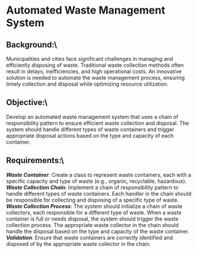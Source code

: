 # Automated Waste Management System
## Background:\ 
Municipalities and cities face significant challenges in managing and efficiently disposing of waste. Traditional waste collection methods often result in delays, inefficiencies, and high operational costs. An innovative solution is needed to automate the waste management process, ensuring timely collection and disposal while optimizing resource utilization.
## Objective:\
Develop an automated waste management system that uses a chain of responsibility pattern to ensure efficient waste collection and disposal. The system should handle different types of waste containers and trigger appropriate disposal actions based on the type and capacity of each container.
## Requirements:\
***Waste Container***: Create a class to represent waste containers, each with a specific capacity and type of waste (e.g., organic, recyclable, hazardous).
***Waste Collection Chain***: Implement a chain of responsibility pattern to handle different types of waste containers. Each handler in the chain should be responsible for collecting and disposing of a specific type of waste.
***Waste Collection Process***:
The system should initialize a chain of waste collectors, each responsible for a different type of waste.
When a waste container is full or needs disposal, the system should trigger the waste collection process.
The appropriate waste collector in the chain should handle the disposal based on the type and capacity of the waste container.
***Validation***: Ensure that waste containers are correctly identified and disposed of by the appropriate waste collector in the chain.

